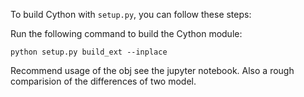 To build Cython with `setup.py`, you can follow these steps:

Run the following command to build the Cython module:

```
python setup.py build_ext --inplace
```

Recommend usage of the obj see the jupyter notebook.
Also a rough comparision of the differences of two model.


